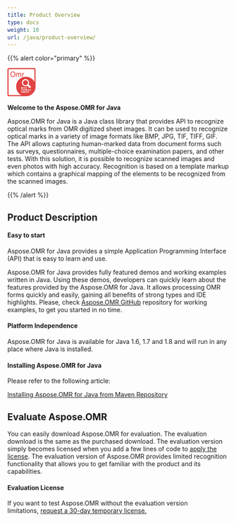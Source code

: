 ```yaml
---
title: Product Overview
type: docs
weight: 10
url: /java/product-overview/
---
```


{{% alert color="primary" %}} 

![todo:image_alt_text](product-overview_1.png)

**Welcome to the Aspose.OMR for Java**

Aspose.OMR for Java is a Java class library that provides API to recognize optical marks from OMR digitized sheet images. It can be used to recognize optical marks in a variety of image formats like BMP, JPG, TIF, TIFF, GIF. The API allows capturing human-marked data from document forms such as surveys, questionnaires, multiple-choice examination papers, and other tests. With this solution, it is possible to recognize scanned images and even photos with high accuracy. Recognition is based on a template markup which contains a graphical mapping of the elements to be recognized from the scanned images.

{{% /alert %}} 
## **Product Description**
#### **Easy to start**
Aspose.OMR for Java provides a simple Application Programming Interface (API) that is easy to learn and use.

Aspose.OMR for Java provides fully featured demos and working examples written in Java. Using these demos, developers can quickly learn about the features provided by the Aspose.OMR for Java. It allows processing OMR forms quickly and easily, gaining all benefits of strong types and IDE highlights. Please, check [Aspose.OMR GitHub](https://github.com/aspose-omr/Aspose.OMR-for-Java) repository for working examples, to get you started in no time.
#### **Platform Independence**
Aspose.OMR for Java is available for Java 1.6, 1.7 and 1.8 and will run in any place where Java is installed.
#### **Installing Aspose.OMR for Java**
Please refer to the following article:

[Installing Aspose.OMR for Java from Maven Repository](/omr/java/installation/)
## **Evaluate Aspose.OMR**
You can easily download Aspose.OMR for evaluation. The evaluation download is the same as the purchased download. The evaluation version simply becomes licensed when you add a few lines of code to [apply the license](/omr/java/licensing/). The evaluation version of Aspose.OMR provides limited recognition functionality that allows you to get familiar with the product and its capabilities.
#### **Evaluation License**
If you want to test Aspose.OMR without the evaluation version limitations, [request a 30-day temporary license.](https://purchase.aspose.com/temporary-license)
